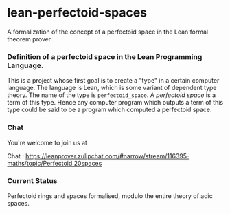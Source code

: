# lean-perfectoid-spaces
A formalization of the concept of a perfectoid space in the Lean formal theorem prover.

### Definition of a perfectoid space in the Lean Programming Language.

This is a project whose first goal is to create a "type" in a certain computer language. The language is Lean, which is some variant of dependent type theory. The name of the type is `perfectoid_space`. A *perfectoid space* is a term of this type. Hence any computer program which outputs a term of this type could be said to be a program which computed a perfectoid space.

### Chat

You're welcome to join us at

Chat : https://leanprover.zulipchat.com/#narrow/stream/116395-maths/topic/Perfectoid.20spaces

### Current Status

Perfectoid rings and spaces formalised, modulo the entire theory of adic spaces.
